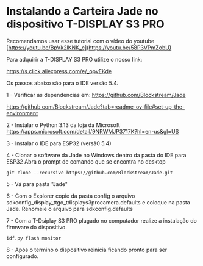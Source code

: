 # Instalando a Carteira Jade no dispositivo T-DISPLAY S3 PRO #
Recomendamos usar esse tutorial com o vídeo do youtube [https://youtu.be/BpVk2lKNK_c](https://youtu.be/58P3VPmZobU)

Para adquirir a T-DISPLAY S3 PRO utilize o nosso link:

https://s.click.aliexpress.com/e/_opvEKde

Os passos abaixo são para o IDE versão 5.4.

1 - Verificar as dependencias em:
https://github.com/Blockstream/Jade

https://github.com/Blockstream/Jade?tab=readme-ov-file#set-up-the-environment
 
2 - Instalar o Python 3.13 da loja da Microsoft
https://apps.microsoft.com/detail/9NRWMJP3717K?hl=en-us&gl=US

3 - Instalar o IDE para ESP32 (versã0 5.4)

4 - Clonar o software da Jade no Windows dentro da pasta do IDE para ESP32
Abra o prompt de comando que se encontra no desktop
```
git clone --recursive https://github.com/Blockstream/Jade.git
```
5 - Vá para pasta "Jade"

6 - Com o Explorer copie da pasta config o arquivo sdkconfig_display_ttgo_tdisplays3procamera.defaults e coloque na pasta Jade. Renomeie o arquivo para sdkconfig.defaults

7 - Com a T-Dsiplay S3 PRO plugado no computador realize a instalação do firmware do dispositivo.
```
idf.py flash monitor
```
8 - Após o termino o dispositivo reinicia ficando pronto para ser configurado.
